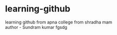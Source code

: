 # learning-github
learning github from apna college from shradha mam
<br>
author - Sundram kumar
fgsdg